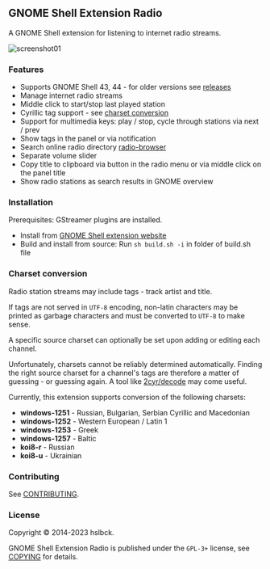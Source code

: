 ## GNOME Shell Extension Radio

A GNOME Shell extension for listening to internet radio streams.

![screenshot01]

### Features

* Supports GNOME Shell 43, 44 - for older versions see [releases]
* Manage internet radio streams
* Middle click to start/stop last played station
* Cyrillic tag support - see [charset conversion]
* Support for multimedia keys: play / stop, cycle through stations via next / prev
* Show tags in the panel or via notification
* Search online radio directory [radio-browser]
* Separate volume slider
* Copy title to clipboard via button in the radio menu or via middle click on the panel title  
* Show radio stations as search results in GNOME overview  

### Installation

Prerequisites: GStreamer plugins are installed.

* Install from [GNOME Shell extension website]
* Build and install from source: Run `sh build.sh -i` in folder of build.sh file

### Charset conversion

Radio station streams may include tags - track artist and title.

If tags are not served in `UTF-8` encoding, non-latin characters may be printed as garbage characters and must be converted to `UTF-8` to make sense.

A specific source charset can optionally be set upon adding or editing each channel.

Unfortunately, charsets cannot be reliably determined automatically. Finding the right source charset for a channel's tags are therefore a matter of guessing - or guessing again. A tool like [2cyr/decode] may come useful.

Currently, this extension supports conversion of the following charsets:

* **windows-1251** - Russian, Bulgarian, Serbian Cyrillic and Macedonian
* **windows-1252** - Western European / Latin 1
* **windows-1253** - Greek
* **windows-1257** - Baltic
* **koi8-r** - Russian
* **koi8-u** - Ukrainian

### Contributing

See [CONTRIBUTING].

### License

Copyright © 2014-2023 hslbck.

GNOME Shell Extension Radio is published under the `GPL-3+` license, see [COPYING] for details.

[releases]: https://github.com/hslbck/gnome-shell-extension-radio/releases
[charset conversion]: #charset-conversion
[screenshot01]: https://raw.githubusercontent.com/hslbck/gnome-shell-extension-radio/master/radio-extension.png
[GNOME Shell extension website]: https://extensions.gnome.org/extension/836/internet-radio/
[radio-browser]: https://www.radio-browser.info/
[2cyr/decode]: https://2cyr.com/decode/
[CONTRIBUTING]: ./CONTRIBUTING.md
[COPYING]: ./COPYING

[//]: # (Following lines are only about this file.)
[//]: # (Copyright © 2014-2018 hslbck <hslbck@gmail.com>)
[//]: # (Copyright © 2016-2017 Léo Andrès <leo@ndrs.fr>)
[//]: # (This file is distributed under the same license as the gnome-shell-extension-radio package.)

